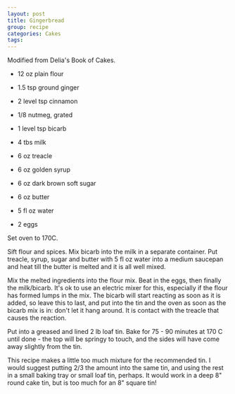 ```yaml
---
layout: post
title: Gingerbread
group: recipe
categories: Cakes
tags: 
---
```

Modified from Delia's Book of Cakes.

- 12 oz plain flour
- 1\.5 tsp ground ginger
- 2 level tsp cinnamon
- 1/8 nutmeg, grated

- 1 level tsp bicarb
- 4 tbs milk

- 6 oz treacle
- 6 oz golden syrup
- 6 oz dark brown soft sugar
- 6 oz butter
- 5 fl oz water

- 2 eggs

Set oven to 170C.

Sift flour and spices.  Mix bicarb into the milk in a separate
container.  Put treacle, syrup, sugar and butter with 5 fl oz water
into a medium saucepan and heat till the butter is melted and it is
all well mixed.

Mix the melted ingredients into the flour mix.  Beat in the eggs, then
finally the milk/bicarb.  It's ok to use an electric mixer for this,
especially if the flour has formed lumps in the mix.  The bicarb will
start reacting as soon as it is added, so leave this to last, and put
into the tin and the oven as soon as the bicarb mix is in: don't let
it hang around.  It is contact with the treacle that causes the
reaction.

Put into a greased and lined 2 lb loaf tin.  Bake for 75 - 90 minutes
at 170 C until done - the top will be springy to touch, and the sides
will have come away slightly from the tin.

This recipe makes a little too much mixture for the recommended tin.
I would suggest putting 2/3 the amount into the same tin, and using
the rest in a small baking tray or small loaf tin, perhaps.  It would
work in a deep 8" round cake tin, but is too much for an 8" square
tin!

